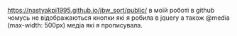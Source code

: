 https://nastyakpi1995.github.io/jbw_sort/public/
в моїй роботі в github чомусь не відображаються кнопки які я робила в jquery 
а також @media (max-width: 500px) медіа які я прописувала.
